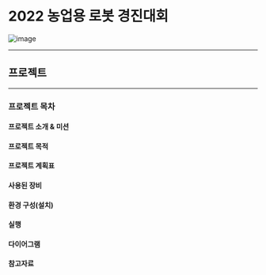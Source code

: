# 2022 농업용 로봇 경진대회
![image](https://user-images.githubusercontent.com/89721794/209078494-b63b9448-6a2b-4558-afd9-8760186de155.png)

---
## 프로젝트
---
### 프로젝트 목차
#### 프로젝트 소개 & 미션
#### 프로젝트 목적
#### 프로젝트 계획표
#### 사용된 장비
#### 환경 구성(설치)
#### 실행
#### 다이어그램
#### 참고자료

